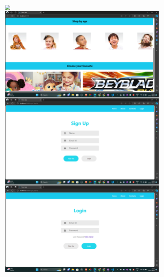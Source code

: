 <img src="https://github.com/vishwa010305/Project/Git%20images/img%201.png">
<img src="https://github.com/vishwa010305/React_IRC/blob/main/Project/Git%20images/img%202.png">
<img src="https://github.com/vishwa010305/React_IRC/blob/main/Project/Git%20images/img%203.png">
<img src="https://github.com/vishwa010305/React_IRC/blob/main/Project/Git%20images/img%204.png">
